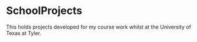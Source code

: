 # SchoolProjects
This holds projects developed for my course work whilst at the University of Texas at Tyler.
